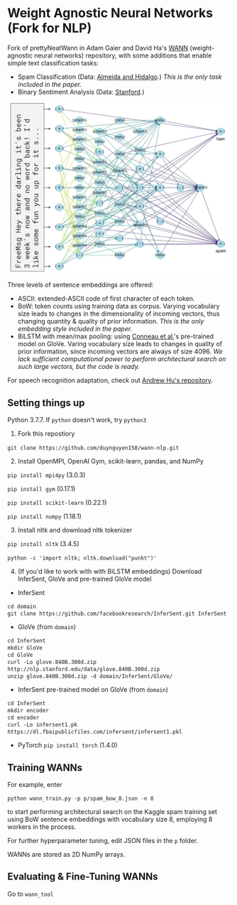 # Weight Agnostic Neural Networks (Fork for NLP)
Fork of prettyNeatWann in Adam Gaier and David Ha's [WANN](https://github.com/google/brain-tokyo-workshop/tree/master/WANNRelease) (weight-agnostic neural networks) repository, with some additions that enable simple text classification tasks:

- Spam Classification (Data: [Almeida and Hidalgo](http://www.dt.fee.unicamp.br/~tiago/smsspamcollection/).) *This is the only task included in the paper.*
- Binary Sentiment Analysis (Data: [Stanford](https://ai.stanford.edu/~amaas/data/sentiment/).)

![](splash.jpg)

Three levels of sentence embeddings are offered:

- ASCII: extended-ASCII code of first character of each token.
- BoW: token counts using training data as corpus. Varying vocabulary size leads to changes in the dimensionality of incoming vectors, thus changing quantity & quality of prior information. *This is the only embedding style included in the paper.*
- BiLSTM with mean/max pooling: using [Conneau et al.](https://arxiv.org/abs/1705.02364)'s pre-trained model on GloVe. Varing vocabulary size leads to changes in quality of prior information, since incoming vectors are always of size 4096. *We lack sufficient computational power to perform architectural search on such large vectors, but the code is ready.*

For speech recognition adaptation, check out [Andrew Hu's repository](https://github.com/andrewhu/wann-nlp/?fbclid=IwAR2jxZv8_JHCuiSBAJcfuFg4yVnI2HIZaoCAr-D2A_FotYltebtsH_EUZVU).


## Setting things up
Python 3.7.7. If `python` doesn't work, try `python3`
1. Fork this repostiory

`git clone https://github.com/duynguyen158/wann-nlp.git`

2. Install OpenMPI, OpenAI Gym, scikit-learn, pandas, and NumPy

`pip install mpi4py` (3.0.3)

`pip install gym` (0.17.1)

`pip install scikit-learn` (0.22.1) 

`pip install numpy` (1.18.1)

3. Install nltk and download nltk tokenizer

`pip install nltk` (3.4.5)

`python -c 'import nltk; nltk.download("punkt")'`

4. (If you'd like to work with with BiLSTM embeddings) Download InferSent, GloVe and pre-trained GloVe model
* InferSent
```
cd domain
git clone https://github.com/facebookresearch/InferSent.git InferSent
```

* GloVe (from `domain`)
```
cd InferSent
mkdir GloVe
cd GloVe
curl -Lo glove.840B.300d.zip http://nlp.stanford.edu/data/glove.840B.300d.zip
unzip glove.840B.300d.zip -d domain/InferSent/GloVe/
```
* InferSent pre-trained model on GloVe (from `domain`)
```
cd InferSent
mkdir encoder
cd encoder
curl -Lo infersent1.pk https://dl.fbaipublicfiles.com/infersent/infersent1.pkl
```
* PyTorch
`pip install torch` (1.4.0)


## Training WANNs
For example, enter
```
python wann_train.py -p p/spam_bow_8.json -n 8
```
to start performing architectural search on the Kaggle spam training set using BoW sentence embeddings with vocabulary size 8, employing 8 workers in the process. 

For further hyperparameter tuning, edit JSON files in the `p` folder.

WANNs are stored as 2D NumPy arrays. 


## Evaluating & Fine-Tuning WANNs
Go to `wann_tool`